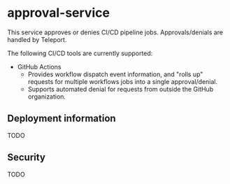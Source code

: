 # approval-service

This service approves or denies CI/CD pipeline jobs. Approvals/denials are
handled by Teleport.

The following CI/CD tools are currently supported:
* GitHub Actions
    * Provides workflow dispatch event information, and "rolls up" requests for
      multiple workflows jobs into a single approval/denial.
    * Supports automated denial for requests from outside the GitHub
      organization.

## Deployment information
TODO

## Security
TODO
